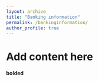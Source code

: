 ```yaml
---
layout: archive
title: "Banking information"
permalink: /bankinginformation/
author_profile: true
---
```


# Add content here
**bolded**
